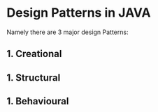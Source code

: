 # Design Patterns in JAVA

Namely there are 3 major design Patterns:

## 1. Creational
## 1. Structural
## 1. Behavioural
